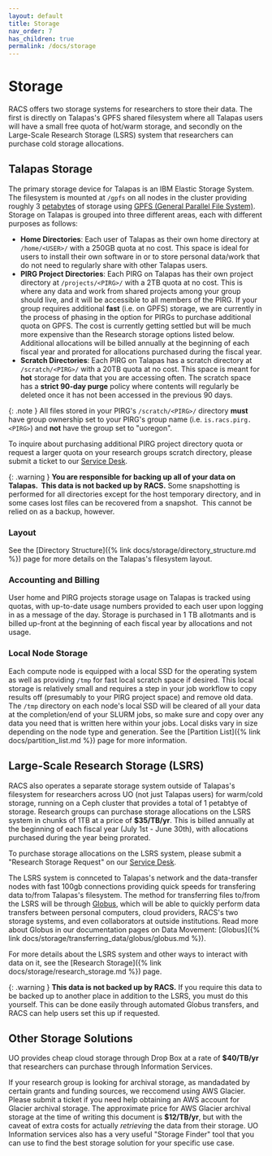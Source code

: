 ```yaml
---
layout: default
title: Storage
nav_order: 7
has_children: true
permalink: /docs/storage
---
```


# Storage

RACS offers two storage systems for researchers to store their data. The first is directly on Talapas's GPFS shared filesystem where all Talapas users will have a small free quota of hot/warm storage, and secondly on the Large-Scale Research Storage (LSRS) system that researchers can purchase cold storage allocations.

## Talapas Storage

The primary storage device for Talapas is an IBM Elastic Storage System. The filesystem is mounted at `/gpfs` on all nodes in the cluster providing roughly 3 [petabytes](https://en.wikipedia.org/wiki/Petabyte "https://en.wikipedia.org/wiki/Petabyte") of storage using [GPFS (General Parallel File System)](https://en.wikipedia.org/wiki/IBM_General_Parallel_File_System "https://en.wikipedia.org/wiki/IBM_General_Parallel_File_System"). Storage on Talapas is grouped into three different areas, each with different purposes as follows:

* **Home Directories**: Each user of Talapas as their own home directory at `/home/<USER>/` with a 250GB quota at no cost. This space is ideal for users to install their own software in or to store personal data/work that do not need to regularly share with other Talapas users.
* **PIRG Project Directories**: Each PIRG on Talapas has their own project directory at `/projects/<PIRG>/` with a 2TB quota at no cost. This is where any data and work from shared projects among your group should live, and it will be accessible to all members of the PIRG. If your group requires additional **fast** (i.e. on GPFS) storage, we are currently in the process of phasing in the option for PIRGs to purchase additional quota on GPFS. The cost is currently getting settled but will be much more expensive than the Research storage options listed below. Additional allocations will be billed annually at the beginning of each fiscal year and prorated for allocations purchased during the fiscal year.
* **Scratch Directories**: Each PIRG on Talapas has a scratch directory at `/scratch/<PIRG>/` with a 20TB quota at no cost. This space is meant for **hot** storage for data that you are accessing often. The scratch space has a **strict 90-day purge** policy where contents will regularly be deleted once it has not been accessed in the previous 90 days.

{: .note }
All files stored in your PIRG's `/scratch/<PIRG>/` directory **must** have group ownership set to your PIRG's group name (i.e. `is.racs.pirg.<PIRG>`) and **not** have the group set to "uoregon".

To inquire about purchasing additional PIRG project directory quota or request a larger quota on your research groups scratch directory, please submit a ticket to our [Service Desk](https://hpcrcf.atlassian.net/servicedesk/customer/portal/1).

{: .warning }
**You are responsible for backing up all of your data on Talapas.  This data is not backed up by RACS.**
Some snapshotting is performed for all directories except for the host temporary directory, and in some cases lost files can be recovered from a snapshot.  This cannot be relied on as a backup, however.

### Layout

See the [Directory Structure]({% link docs/storage/directory_structure.md %}) page for more details on the Talapas's filesystem layout.

### Accounting and Billing

User home and PIRG projects storage usage on Talapas is tracked using quotas, with up-to-date usage numbers provided to each user upon logging in as a message of the day. Storage is purchased in 1 TB allotmants and is billed up-front at the beginning of each fiscal year by allocations and not usage.

### Local Node Storage

Each compute node is equipped with a local SSD for the operating system as well as providing `/tmp` for fast local scratch space if desired. This local storage is relatively small and requires a step in your job workflow to copy results off (presumably to your PIRG project space) and remove old data. The `/tmp` directory on each node's local SSD will be cleared of all your data at the completion/end of your SLURM jobs, so make sure and copy over any data you need that is written here within your jobs. Local disks vary in size depending on the node type and generation. See the [Partition List]({% link docs/partition_list.md %}) page for more information.

## Large-Scale Research Storage (LSRS)

RACS also operates a separate storage system outside of Talapas's filesystem for researchers across UO (not just Talapas users) for warm/cold storage, running on a Ceph cluster that provides a total of 1 petabtye of storage. Research groups can purchase storage allocations on the LSRS system in chunks of 1TB at a price of **$35/TB/yr**. This is billed annually at the beginning of each fiscal year (July 1st - June 30th), with allocations purchased during the year being prorated.

To purchase storage allocations on the LSRS system, please submit a "Research Storage Request" on our [Service Desk](https://hpcrcf.atlassian.net/servicedesk/customer/portal/1).

The LSRS system is connceted to Talapas's network and the data-transfer nodes with fast 100gb connections providing quick speeds for transfering data to/from Talapas's filesystem. The method for transferring files to/from the LSRS will be through [Globus](https://www.globus.org/), which will be able to quickly perform data transfers between personal computers, cloud providers, RACS's two storage systems, and even collaborators at outside institutions. Read more about Globus in our documentation pages on Data Movement: [Globus]({% link docs/storage/transferring_data/globus/globus.md %}).

For more details about the LSRS system and other ways to interact with data on it, see the [Research Storage]({% link docs/storage/research_storage.md %}) page.

{: .warning }
**This data is not backed up by RACS.** If you require this data to be backed up to another place in addition to the LSRS, you must do this yourself. This can be done easily through automated Globus transfers, and RACS can help users set this up if requested.

## Other Storage Solutions

UO provides cheap cloud storage through Drop Box at a rate of **$40/TB/yr** that researchers can purchase through Information Services.

If your research group is looking for archival storage, as mandadated by certain grants and funding sources, we reccomend using AWS Glacier. Please submit a ticket if you need help obtaining an AWS account for Glacier archival storage. The approximate price for AWS Glacier archival storage at the time of writing this document is **$12/TB/yr**, but with the caveat of extra costs for actually *retrieving* the data from their storage. UO Information services also has a very useful "Storage Finder" tool that you can use to find the best storage solution for your specific use case.
